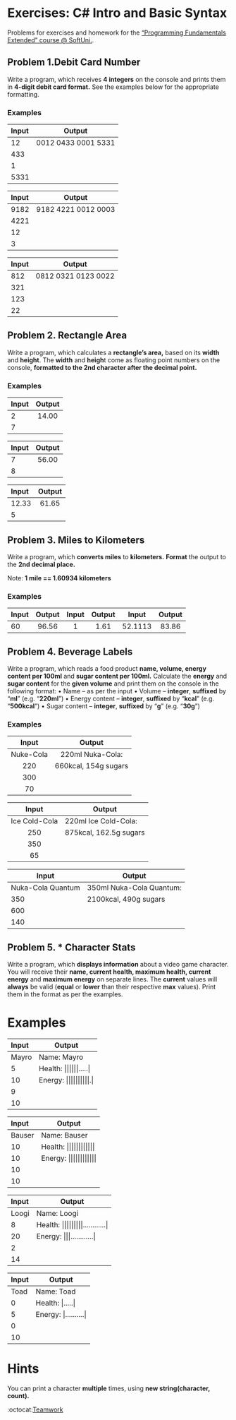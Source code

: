 # Exercises: C# Intro and Basic Syntax

Problems for exercises and homework for the [“Programming Fundamentals Extended” course @ SoftUni.](https://softuni.bg/courses/programming-fundamentals).

## Problem 1.Debit Card Number

Write a program, which receives **4 integers** on the console and prints them in **4-digit debit card format.** See the examples below for the appropriate formatting.

### Examples

|  Input  |         Output           |
| :---    |                    :---: |
|   12    |  0012 0433 0001 5331     |
|   433   |                          |
|   1     |                          |
|   5331  |                          |

|  Input  |         Output           |
| :---    |                    :---: |
|   9182  |  9182 4221 0012 0003     |
|   4221  |                          |
|   12    |                          |
|   3     |                          |

|  Input  |         Output           |
| :---    |                    :---: |
|   812   |  0812 0321 0123 0022     |
|   321   |                          |
|   123   |                          |
|   22    |                          |

## Problem 2. Rectangle Area

Write a program, which calculates a **rectangle’s area,** based on its **width** and **height**. The **width** and **heigh**t come as floating point numbers on the console, **formatted to the 2nd character after the decimal point.**

### Examples

| Input  |   Output  |
| :---   |     :---: |
|   2    |   14.00   |
|   7    |           |

| Input  |   Output  |
| :---   |     :---: |
|   7    |   56.00   |
|   8    |           |

| Input  |   Output  |
| :---   |     :---: |
|  12.33 |   61.65   |
|   5    |           |

## Problem 3. Miles to Kilometers

Write a program, which **converts miles** to **kilometers.** **Format** the output to the **2nd decimal place.**

Note: **1 mile == 1.60934 kilometers**

### Examples

| Input  |   Output  | Input  |   Output  | Input   |   Output  |
| :---   |     :---: | :---:  |   :---:   | :---:   |     :---: |
|  60    |  96.56    |  1     |  1.61     | 52.1113 |  83.86    |

## Problem 4. Beverage Labels

Write a program, which reads a food product **name, volume, energy content per 100ml** and **sugar content per 100ml.** Calculate the **energy** and **sugar content** for the **given volume** and print them on the console in the following format:
    • Name – as per the input
    • Volume – **integer**, **suffixed** by “**ml**” (e.g. “**220ml**”)
    • Energy content – **integer**, **suffixed** by “**kcal**” (e.g. “**500kcal**”)
    • Sugar content – **integer**, **suffixed** by “**g**” (e.g. “**30g**”)

### Examples

| Input | Output |
| :---: | :---: |
| Nuke-Cola  | 220ml Nuka-Cola: |
| 220 | 660kcal, 154g sugars |
| 300 |
| 70 |

| Input | Output |
| :---: | --- |
| Ice Cold-Cola  | 220ml Ice Cold-Cola: |
| 250 | 875kcal, 162.5g sugars |
| 350 |
| 65 |

| Input | Output |
| --- | --- |
| Nuka-Cola Quantum  | 350ml Nuka-Cola Quantum: |
| 350 | 2100kcal, 490g sugars |
| 600 |
| 140 |

## Problem 5. * Character Stats

Write a program, which **displays information** about a video game character. You will receive their **name, current health, maximum health, current energy** and **maximum energy** on separate lines. The **current** values will **always** be valid (**equal** or **lower** than their respective **max** values). Print them in the format as per the examples.

# Examples

|  Input  |  Output  |
|:---| --- |
| Mayro | Name: Mayro   |
| 5     | Health: \|\|\|\|\|\|\.\.\.\.\.\| |
| 10    | Energy: \|\|\|\|\|\|\|\|\|\|\.\| |
| 9     |                                  |
| 10    |                                  |

|  Input  |  Output  |
|:---| --- |
| Bauser | Name: Bauser   |
| 10     | Health: \|\|\|\|\|\|\|\|\|\|\|\| |
| 10     | Energy: \|\|\|\|\|\|\|\|\|\|\|\| |
| 10     |                                  |
| 10     |                                  |

|  Input  |  Output  |
|:---| --- |
| Loogi | Name: Loogi   |
| 8     | Health: \|\|\|\|\|\|\|\|\|\.\.\.\.\.\.\.\.\.\.\.\.\| |
| 20    | Energy: \|\|\|\.\.\.\.\.\.\.\.\.\.\.\.\| |
| 2     |                                  |
| 14    |                                  |

|  Input  |  Output  |
|:---| --- |
| Toad   | Name: Toad   |
| 0      | Health: \|\.\.\.\.\.\| |
| 5      | Energy: \|\.\.\.\.\.\.\.\.\.\.\| |
| 0      |                                  |
| 10     |                                  |

# Hints

You can print a character **multiple** times, using **new string(character, count).**

:octocat:[Teamwork](https://github.com/TeamworkSoftwareTechnologies)
